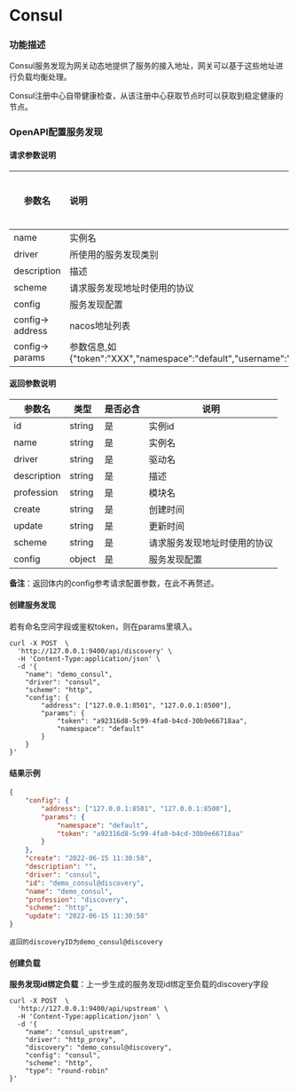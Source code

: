 # Consul

### 功能描述

Consul服务发现为网关动态地提供了服务的接入地址，网关可以基于这些地址进行负载均衡处理。

Consul注册中心自带健康检查，从该注册中心获取节点时可以获取到稳定健康的节点。



### OpenAPI配置服务发现

#### 请求参数说明


| 参数名           | 说明                                                         | 是否必填 | 默认值 | 值可能性        |
| ---------------- | :----------------------------------------------------------- | -------- | ------ | --------------- |
| name             | 实例名                                                       | 是       |        | string          |
| driver           | 所使用的服务发现类别                                         | 是       |        | "consul"        |
| description      | 描述                                                         | 否       |        | string          |
| scheme           | 请求服务发现地址时使用的协议                                 | 否       | "http" | ["http","https] |
| config           | 服务发现配置                                                 | 是       |        | object          |
| config-> address | nacos地址列表                                                | 是       |        | array_string    |
| config-> params  | 参数信息,如{"token":"XXX","namespace":"default","username":"XXX","password":"xxx"} | 是       |        | object          |



#### 返回参数说明


| 参数名      | 类型   | 是否必含 | 说明                         |
| ----------- | ------ | -------- | ---------------------------- |
| id          | string | 是       | 实例id                       |
| name        | string | 是       | 实例名                       |
| driver      | string | 是       | 驱动名                       |
| description | string | 是       | 描述                         |
| profession  | string | 是       | 模块名                       |
| create      | string | 是       | 创建时间                     |
| update      | string | 是       | 更新时间                     |
| scheme      | string | 是       | 请求服务发现地址时使用的协议 |
| config      | object | 是       | 服务发现配置                 |

**备注**：返回体内的config参考请求配置参数，在此不再赘述。



#### 创建服务发现

若有命名空间字段或鉴权token，则在params里填入。

```shell
curl -X POST  \
  'http://127.0.0.1:9400/api/discovery' \
  -H 'Content-Type:application/json' \
  -d '{
	"name": "demo_consul",
	"driver": "consul",
	"scheme": "http",
	"config": {
		"address": ["127.0.0.1:8501", "127.0.0.1:8500"],
		"params": {
			"token": "a92316d8-5c99-4fa0-b4cd-30b9e66718aa",
			"namespace": "default"
		}
	}
}'
```



#### 结果示例

```json
{
	"config": {
		"address": ["127.0.0.1:8501", "127.0.0.1:8500"],
		"params": {
			"namespace": "default",
			"token": "a92316d8-5c99-4fa0-b4cd-30b9e66718aa"
		}
	},
	"create": "2022-06-15 11:30:58",
	"description": "",
	"driver": "consul",
	"id": "demo_consul@discovery",
	"name": "demo_consul",
	"profession": "discovery",
	"scheme": "http",
	"update": "2022-06-15 11:30:58"
}
```

```
返回的discoveryID为demo_consul@discovery
```




#### 创建负载

**服务发现id绑定负载**：上一步生成的服务发现id绑定至负载的discovery字段

```shell
curl -X POST  \
  'http://127.0.0.1:9400/api/upstream' \
  -H 'Content-Type:application/json' \
  -d '{
	"name": "consul_upstream",
	"driver": "http_proxy",
	"discovery": "demo_consul@discovery",
	"config": "consul",
	"scheme": "http",
	"type": "round-robin"
}'
```



